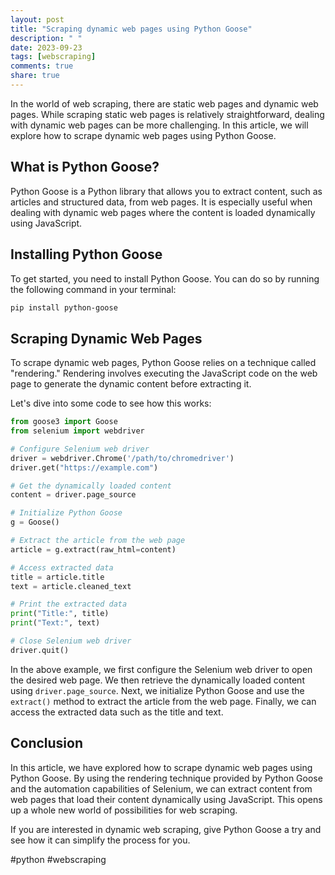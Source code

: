 ```yaml
---
layout: post
title: "Scraping dynamic web pages using Python Goose"
description: " "
date: 2023-09-23
tags: [webscraping]
comments: true
share: true
---
```


In the world of web scraping, there are static web pages and dynamic web pages. While scraping static web pages is relatively straightforward, dealing with dynamic web pages can be more challenging. In this article, we will explore how to scrape dynamic web pages using Python Goose.

## What is Python Goose?

Python Goose is a Python library that allows you to extract content, such as articles and structured data, from web pages. It is especially useful when dealing with dynamic web pages where the content is loaded dynamically using JavaScript.

## Installing Python Goose

To get started, you need to install Python Goose. You can do so by running the following command in your terminal:

```bash
pip install python-goose
```

## Scraping Dynamic Web Pages

To scrape dynamic web pages, Python Goose relies on a technique called "rendering." Rendering involves executing the JavaScript code on the web page to generate the dynamic content before extracting it.

Let's dive into some code to see how this works:

```python
from goose3 import Goose
from selenium import webdriver

# Configure Selenium web driver
driver = webdriver.Chrome('/path/to/chromedriver')
driver.get("https://example.com")

# Get the dynamically loaded content
content = driver.page_source

# Initialize Python Goose
g = Goose()

# Extract the article from the web page
article = g.extract(raw_html=content)

# Access extracted data
title = article.title
text = article.cleaned_text

# Print the extracted data
print("Title:", title)
print("Text:", text)

# Close Selenium web driver
driver.quit()
```

In the above example, we first configure the Selenium web driver to open the desired web page. We then retrieve the dynamically loaded content using `driver.page_source`. Next, we initialize Python Goose and use the `extract()` method to extract the article from the web page. Finally, we can access the extracted data such as the title and text.

## Conclusion

In this article, we have explored how to scrape dynamic web pages using Python Goose. By using the rendering technique provided by Python Goose and the automation capabilities of Selenium, we can extract content from web pages that load their content dynamically using JavaScript. This opens up a whole new world of possibilities for web scraping. 

If you are interested in dynamic web scraping, give Python Goose a try and see how it can simplify the process for you.

#python #webscraping